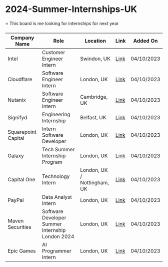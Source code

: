 # 2024-Summer-Internships-UK
⭐ This board is me looking for internships for next year

| Company Name  | Role | Location | Link | Added On |
| ------------- | ------------- | ------------- | ------------- | ------------- | 
| Intel  | Customer Engineer Intern  | Swindon, UK  | [Link](https://jobs.intel.com/en/job/swindon/customer-engineer-intern/41147/55258215216)  | 04/10/2023  |
| Cloudflare  | Software Engineer Intern  | London, UK  | [Link](https://boards.greenhouse.io/cloudflare/jobs/5366615?gh_jid=5366615)  | 04/10/2023  |
| Nutanix  | Software Engineer Intern  | Cambridge, UK  | [Link](https://www.linkedin.com/jobs/view/software-engineer-intern-summer-2024-at-nutanix-3727863939/)  | 04/10/2023  |
| Signifyd  | Engineering Internship  | Belfast, UK  | [Link](https://www.linkedin.com/jobs/view/engineering-internship-belfast-at-signifyd-3725047639/)  | 04/10/2023  |
| Squarepoint Capital  | Intern Software Developer  | London, UK  | [Link](https://www.squarepoint-capital.com/job#4962628)  | 04/10/2023  |
| Galaxy  | Tech Summer Internship Program  | London, UK  | [Link](https://boards.greenhouse.io/galaxydigitalservices/jobs/4963995004)  | 04/10/2023  |
| Capital One  | Technology Intern  | 	London, UK / Nottingham, UK  | [Link](https://jobs.capitalone.co.uk/job/nottingham/technology-intern/1734/54238438624)  | 04/10/2023  |
| PayPal  | Data Analyst Intern  | 	London, UK  | [Link](https://paypal.eightfold.ai/careers?query=globaluniversityinterndataanalytics&domain=paypal.com)  | 04/10/2023  |
| Maven Securities  | Software Developer Summer Internship London 2024  | London, UK  | [Link](https://www.mavensecurities.com/jobs/?gh_jid=4947751)  | 04/10/2023  |
| Epic Games  | AI Programmer Intern  | London, UK  | [Link](https://www.epicgames.com/site/en-US/careers/jobs/4957202004)  | 04/10/2023  |
